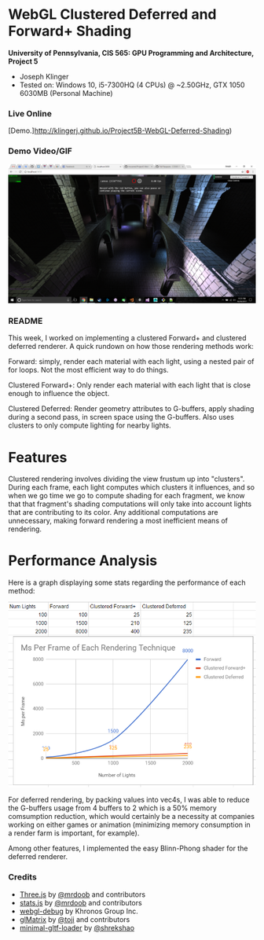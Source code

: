 WebGL Clustered Deferred and Forward+ Shading
======================

**University of Pennsylvania, CIS 565: GPU Programming and Architecture, Project 5**

* Joseph Klinger
* Tested on: Windows 10, i5-7300HQ (4 CPUs) @ ~2.50GHz, GTX 1050 6030MB (Personal Machine)

### Live Online

[Demo.]http://klingerj.github.io/Project5B-WebGL-Deferred-Shading)

### Demo Video/GIF

![](img/clustered_Forward.png)

### README

This week, I worked on implementing a clustered Forward+ and clustered deferred renderer. A quick rundown on how those rendering methods work:

Forward: simply, render each material with each light, using a nested pair of for loops. Not the most efficient way to do things.

Clustered Forward+: Only render each material with each light that is close enough to influence the object.

Clustered Deferred: Render geometry attributes to G-buffers, apply shading during a second pass, in screen space using the G-buffers. Also uses clusters to only compute lighting for nearby lights.

# Features

Clustered rendering involves dividing the view frustum up into "clusters". During each frame, each light computes which clusters it influences, and so when we go time we go to compute shading for each fragment, 
we know that that fragment's shading computations will only take into account lights that are contributing to its color. Any additional computations are unnecessary, making forward rendering a most inefficient
means of rendering.

# Performance Analysis

Here is a graph displaying some stats regarding the performance of each method:

![](img/graph.png.PNG)

For deferred rendering, by packing values into vec4s, I was able to reduce the G-buffers usage from 4 buffers to 2 which is a 50% memory comsumption reduction, which would certainly be a necessity at companies working
on either games or animation (minimizing memory consumption in a render farm is important, for example).

Among other features, I implemented the easy Blinn-Phong shader for the deferred renderer.

### Credits

* [Three.js](https://github.com/mrdoob/three.js) by [@mrdoob](https://github.com/mrdoob) and contributors
* [stats.js](https://github.com/mrdoob/stats.js) by [@mrdoob](https://github.com/mrdoob) and contributors
* [webgl-debug](https://github.com/KhronosGroup/WebGLDeveloperTools) by Khronos Group Inc.
* [glMatrix](https://github.com/toji/gl-matrix) by [@toji](https://github.com/toji) and contributors
* [minimal-gltf-loader](https://github.com/shrekshao/minimal-gltf-loader) by [@shrekshao](https://github.com/shrekshao)
